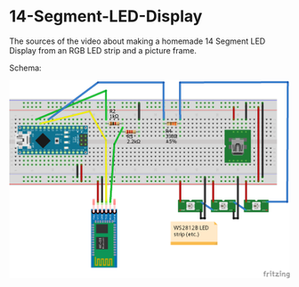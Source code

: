 # 14-Segment-LED-Display

The sources of the video about making a homemade 14 Segment LED Display from an RGB LED strip and a picture frame.

Schema:

![alt text](https://github.com/leonvandenbeukel/14-Segment-LED-Display/blob/master/Schema.png)

